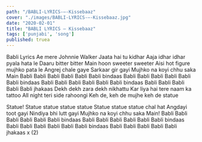 ```yaml
---
path: "/BABLI-LYRICS-–-Kissebaaz"
cover: "./images/BABLI-LYRICS-–-Kissebaaz.jpg"
date: "2020-02-01"
title: "BABLI LYRICS – Kissebaaz"
tags: ['punjabi', 'song']
published: truea
---
```


Babli Lyrics
Ae mere Johnnie Walker
Jaata hai tu kidhar
Aaja idhar idhar pyala hata le
Daaru bitter bitter
Main hoon sweeter sweeter
Aisi hot figure mujhko pata le
Angrej chale gaye
Sarkaar gir gayi
Mujhko na koyi chhu saka
Main Babli Babli Babli Babli
Babli Babli bindaas
Babli Babli Babli Babli
Babli Babli bindaas
Babli Babli Babli Babli
Babli Babli bindaas
Babli Babli Babli Babli
Babli jhakaas
Dekh dekh zara dekh nikhattu
Kar liya hai tere naam ka tattoo
All night teri side rahoongi
Keh de, keh de mujhe keh de statue






Statue!
Statue statue statue statue
Statue statue statue chal hat
Angdayi toot gayi
Nindiya bhi lutt gayi
Mujhko na koyi chhu saka
Main!
Babli Babli Babli Babli
Babli Babli bindaas
Babli Babli Babli Babli
Babli Babli bindaas
Babli Babli Babli Babli
Babli Babli bindaas
Babli Babli Babli Babli
Babli jhakaas x (2)
